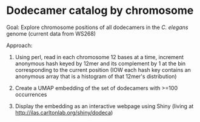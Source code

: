 # Dodecamer catalog by chromosome

Goal: Explore chromosome positions of all dodecamers in the _C. elegans_ genome (current data from WS268)

Approach: 

1. Using perl, read in each chromosome 12 bases at a time, increment anonymous hash keyed by 12mer and its complement by 1 at the bin corresponding to the current position (IOW each hash key contains an anonymous array that is a histogram of that 12mer's distribution)

2. Create a UMAP embedding of the set of dodecamers with >=100 occurrences

3. Display the embedding as an interactive webpage using Shiny (living at http://ilas.carltonlab.org/shiny/dodeca)


